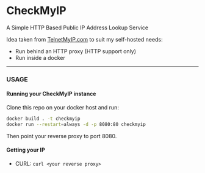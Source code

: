 # CheckMyIP
A Simple HTTP Based Public IP Address Lookup Service

Idea taken from [TelnetMyIP.com](https://github.com/PackeTsar/checkmyip)
to suit my self-hosted needs:
- Run behind an HTTP proxy (HTTP support only)
- Run inside a docker

-----------------------------------------
### USAGE
#### Running your CheckMyIP instance
Clone this repo on your docker host and run:
```bash
docker build . -t checkmyip
docker run --restart=always -d -p 8080:80 checkmyip 
```
Then point your reverse proxy to port 8080.

#### Getting your IP
- CURL: `curl <your reverse proxy>`
